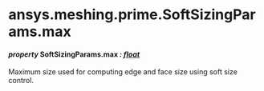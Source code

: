 # ansys.meshing.prime.SoftSizingParams.max

<a id="ansys.meshing.prime.SoftSizingParams.max"></a>

#### *property* SoftSizingParams.max *: [float](https://docs.python.org/3.11/library/functions.html#float)*

Maximum size used for computing edge and face size using soft size control.

<!-- !! processed by numpydoc !! -->
